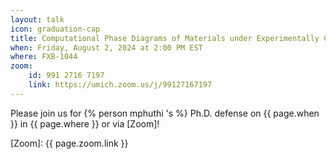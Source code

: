 ```yaml
---
layout: talk
icon: graduation-cap
title: Computational Phase Diagrams of Materials under Experimentally Challenging Conditions 
when: Friday, August 2, 2024 at 2:00 PM EST
where: FXB-1044
zoom:
    id: 991 2716 7197
    link: https://umich.zoom.us/j/99127167197
---
```



Please join us for {% person mphuthi 's %} Ph.D. defense on {{ page.when }} in {{ page.where }} or via [Zoom]!

[Zoom]: {{ page.zoom.link }}
